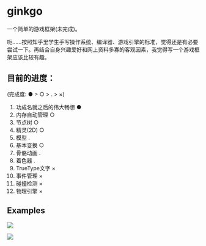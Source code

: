 # ginkgo

一个简单的游戏框架(未完成)。

呃……按照知乎里学生手写操作系统、编译器、游戏引擎的标准，觉得还是有必要尝试一下。再结合自身兴趣爱好和网上资料多寡的客观因素，我觉得写一个游戏框架应该比较有趣。

## 目前的进度：

(完成度: ● > ○ > . > ×)

1. 功成名就之后的伟大畅想 ●
1. 内存自动管理 ○
1. 节点树 ○
1. 精灵(2D) ○
1. 模型 .
1. 基本变换 ○
1. 骨骼动画 .
1. 着色器 .
1. TrueType文字 ×
1. 事件管理 ×
1. 碰撞检测 ×
1. 物理引擎 ×

## Examples

![](https://qsyttkx.github.io/ginkgo_vs.png)

![](https://qsyttkx.github.io/ginkgo_test.png)